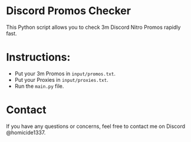 # Discord Promos Checker
This Python script allows you to check 3m Discord Nitro Promos rapidly fast.

# Instructions:
- Put your 3m Promos in `input/promos.txt`.
- Put your Proxies in `input/proxies.txt`.
- Run the `main.py` file.


# Contact
If you have any questions or concerns, feel free to contact me on Discord @homicide1337.